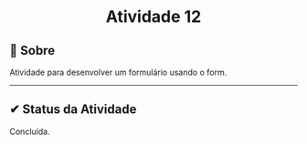 <h1 align="center">Atividade 12</h2>

## 🔧 Sobre

 Atividade para desenvolver um formulário usando o form.

---

##  ✔ Status da Atividade

Concluída.
